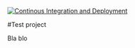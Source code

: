 
[![Continous Integration and Deployment](https://github.com/tranvi24496/github-ci-cd-intro/actions/workflows/ci-cd.yaml/badge.svg)](https://github.com/tranvi24496/github-ci-cd-intro/actions/workflows/ci-cd.yaml)

#Test project

Bla blo
